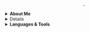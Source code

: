 <div align="center">
<img src="https://komarev.com/ghpvc/?username=nainiayoub&style=flat-square&color=blue" alt=""/>
<a href="https://www.linkedin.com/in/ayoub-nainia/?locale=en_US">
<img src="https://img.shields.io/badge/-Linkedin-blue?style=flat&logo=Linkedin&logoColor=white" alt=""/>
<a/>
<a href="https://twitter.com/nainia_ayoub">
<img src="https://img.shields.io/badge/-Twitter-blue?style=flat&logo=Twitter&logoColor=white" alt=""/>
<a/>



</div>
<br/>


<details>
    <summary><b>About Me</b></summary><br/>
    • Lifelong learner with a large appetite for fresh and relevant data.<br/>
    • PhD candidate working on developing methods for structured information extraction.<br/>
    • I leverage data and models to solve domain-specific problems.<br/>
</details>
<details>
    <summary><b>Projects</b></summary><br/>
    • <a href="https://testit.uni.lu/exhibit/intelligent-critique/" target="_blank">Intelligent Art Critique</a><br/>
    • <a href="https://scholar-paper-extractor.streamlit.app/" target="_blank">Scholar Scrap</a><br/>
    • <a href="https://nainiayoub-pdf-text-data-extractor-app-p6hy0z.streamlit.app/" target="_blank">PDF to Text</a><br/>
    • <a href="https://nainiayoub.github.io/nlp-arabic-glossary/" target="_blank">NLP Arabic Glossary</a><br/>
</details>
<details>
    <summary><b>Languages & Tools</b></summary><br/>
    <div>
    
  <img src="https://github.com/devicons/devicon/blob/master/icons/python/python-original-wordmark.svg" title="Python" alt="Python" width="40" height="40"/>&nbsp;
  <img src="https://github.com/devicons/devicon/blob/master/icons/jupyter/jupyter-original-wordmark.svg" title="Jupyter" alt="Jupyter" width="40" height="40"/>&nbsp;
  <img src="https://github.com/devicons/devicon/blob/master/icons/tensorflow/tensorflow-original-wordmark.svg" title="Tensorflow" alt="Tensorflow" width="40" height="40"/>&nbsp;
  <img src="https://github.com/devicons/devicon/blob/master/icons/numpy/numpy-original.svg" title="numpy" alt="numpy" width="40" height="40"/>&nbsp;
  <img src="https://github.com/devicons/devicon/blob/master/icons/heroku/heroku-original.svg" title="Heroku" alt="Heroku" width="40" height="40"/>&nbsp;
  <img src="https://github.com/devicons/devicon/blob/master/icons/pandas/pandas-original.svg" title="Pandas" alt="Pandas " width="40" height="40"/>&nbsp;
  <img src="https://github.com/devicons/devicon/blob/master/icons/fastapi/fastapi-original.svg" title="fastapi" alt="fastapi" width="40" height="40"/>&nbsp;
  <img src="https://github.com/devicons/devicon/blob/master/icons/git/git-original-wordmark.svg" title="Git" alt="Git" width="40" height="40"/>
          
</div>
</details>




